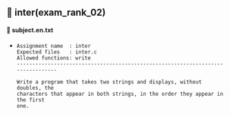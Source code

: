 ## :notebook_with_decorative_cover: inter(exam_rank_02)

#### :page_facing_up:  subject.en.txt

- ```
  Assignment name  : inter
  Expected files   : inter.c
  Allowed functions: write
  --------------------------------------------------------------------------------
  
  Write a program that takes two strings and displays, without doubles, the
  characters that appear in both strings, in the order they appear in the first
  one.
  
  ```